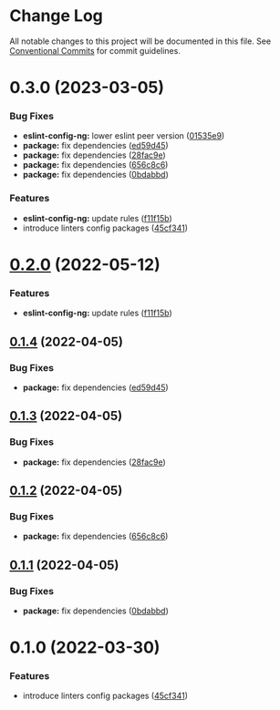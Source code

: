 # Change Log

All notable changes to this project will be documented in this file.
See [Conventional Commits](https://conventionalcommits.org) for commit guidelines.

# 0.3.0 (2023-03-05)


### Bug Fixes

* **eslint-config-ng:** lower eslint peer version ([01535e9](https://github.com/evotor/evo-frontend-linters/commit/01535e95c338718c6b506eeb9d77f50c4908a494))
* **package:** fix dependencies ([ed59d45](https://github.com/evotor/evo-frontend-linters/commit/ed59d45cb64e7000d45605af450f93873d39b1a8))
* **package:** fix dependencies ([28fac9e](https://github.com/evotor/evo-frontend-linters/commit/28fac9eb7f3c5ee4c83d99f768aac47209055835))
* **package:** fix dependencies ([656c8c6](https://github.com/evotor/evo-frontend-linters/commit/656c8c6778688d88d60510eb54c7f338ef6c9935))
* **package:** fix dependencies ([0bdabbd](https://github.com/evotor/evo-frontend-linters/commit/0bdabbda84a15c3d624b7180d9d6a5465a0a0f06))


### Features

* **eslint-config-ng:** update rules ([f11f15b](https://github.com/evotor/evo-frontend-linters/commit/f11f15b8ea8e14d166a5f86cad0780f953a1ec99))
* introduce linters config packages ([45cf341](https://github.com/evotor/evo-frontend-linters/commit/45cf341cbe22ae1d79d781fbf133714a00f61cfd))





# [0.2.0](https://github.com/evotor/evo-frontend-linters/compare/@evo/eslint-config-ng@0.1.4...@evo/eslint-config-ng@0.2.0) (2022-05-12)


### Features

* **eslint-config-ng:** update rules ([f11f15b](https://github.com/evotor/evo-frontend-linters/commit/f11f15b8ea8e14d166a5f86cad0780f953a1ec99))





## [0.1.4](https://github.com/evotor/evo-frontend-linters/compare/@evo/eslint-config-ng@0.1.3...@evo/eslint-config-ng@0.1.4) (2022-04-05)


### Bug Fixes

* **package:** fix dependencies ([ed59d45](https://github.com/evotor/evo-frontend-linters/commit/ed59d45cb64e7000d45605af450f93873d39b1a8))





## [0.1.3](https://github.com/evotor/evo-frontend-linters/compare/@evo/eslint-config-ng@0.1.2...@evo/eslint-config-ng@0.1.3) (2022-04-05)


### Bug Fixes

* **package:** fix dependencies ([28fac9e](https://github.com/evotor/evo-frontend-linters/commit/28fac9eb7f3c5ee4c83d99f768aac47209055835))





## [0.1.2](https://github.com/evotor/evo-frontend-linters/compare/@evo/eslint-config-ng@0.1.1...@evo/eslint-config-ng@0.1.2) (2022-04-05)


### Bug Fixes

* **package:** fix dependencies ([656c8c6](https://github.com/evotor/evo-frontend-linters/commit/656c8c6778688d88d60510eb54c7f338ef6c9935))





## [0.1.1](https://github.com/evotor/evo-frontend-linters/compare/@evo/eslint-config-ng@0.1.0...@evo/eslint-config-ng@0.1.1) (2022-04-05)


### Bug Fixes

* **package:** fix dependencies ([0bdabbd](https://github.com/evotor/evo-frontend-linters/commit/0bdabbda84a15c3d624b7180d9d6a5465a0a0f06))





# 0.1.0 (2022-03-30)


### Features

* introduce linters config packages ([45cf341](https://github.com/evotor/evo-frontend-linters/commit/45cf341cbe22ae1d79d781fbf133714a00f61cfd))
